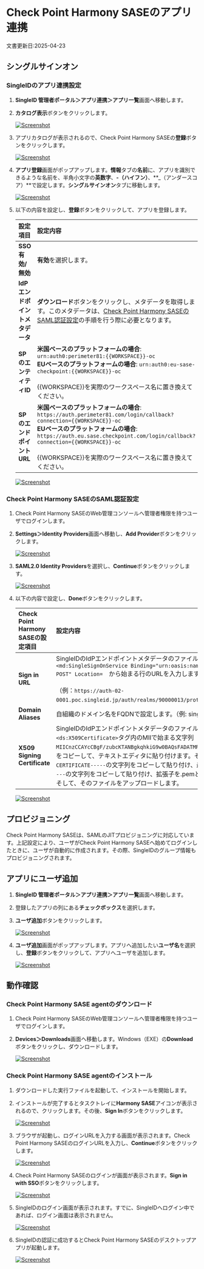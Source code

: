 # Check Point Harmony SASEのアプリ連携
文書更新日:2025-04-23

## シングルサインオン
### SingleIDのアプリ連携設定
1. **SingleID 管理者ポータル＞アプリ連携＞アプリ一覧**画面へ移動します。
2. **カタログ表示**ボタンをクリックします。
    
    [![Screenshot](/images/2022-08-16_3-53-18.png)](/images/2022-08-16_3-53-18.png)

3. アプリカタログが表示されるので、Check Point Harmony SASEの**登録**ボタンをクリックします。
    
    [![Screenshot](/images/2025-04-23_10-00-41.png)](/images/2025-04-23_10-00-41.png)

4. **アプリ登録**画面がポップアップします。**情報**タブの**名前**に、アプリを識別できるような名前を、半角小文字の**英数字**、**-（ハイフン）**、**_（アンダースコア）**で設定します。**シングルサインオン**タブに移動します。
    
    [![Screenshot](/images/2025-04-23_10-06-03.png)](/images/2025-04-23_10-06-03.png)

5.  以下の内容を設定し、**登録**ボタンをクリックして、アプリを登録します。

    | **設定項目** | **設定内容** |
    | :--- | :--- |
    | **SSO 有効/無効** | **有効**を選択します。 |
    | **IdP エンドポイントメタデータ** | **ダウンロード**ボタンをクリックし、メタデータを取得します。このメタデータは、[Check Point Harmony SASEのSAML認証設定](#check-point-harmony-saseのsaml認証設定)の手順を行う際に必要となります。 |
    | **SPのエンティティID** | **米国ベースのプラットフォームの場合**:  `urn:auth0:perimeter81:{{WORKSPACE}}-oc`<br>**EUベースのプラットフォームの場合**: `urn:auth0:eu-sase-checkpoint:{{WORKSPACE}}-oc`<br><br>{{WORKSPACE}}を実際のワークスペース名に置き換えてください。 |
    | **SPのエンドポイントURL** | **米国ベースのプラットフォームの場合**: `https://auth.perimeter81.com/login/callback?connection={{WORKSPACE}}-oc`<br>**EUベースのプラットフォームの場合**: `https://auth.eu.sase.checkpoint.com/login/callback?connection={{WORKSPACE}}-oc`<br><br>{{WORKSPACE}}を実際のワークスペース名に置き換えてください。 |

    [![Screenshot](/images/2025-04-23_10-08-20.png)](/images/2025-04-23_10-08-20.png)

### Check Point Harmony SASEのSAML認証設定
1. Check Point Harmony SASEのWeb管理コンソールへ管理者権限を持つユーザでログインします。
2. **Settings＞Identity Providers**画面へ移動し、**Add Provider**ボタンをクリックします。

    [![Screenshot](/images/2025-04-21_20-36-07.png)](/images/2025-04-21_20-36-07.png)

2. **SAML2.0 Identity Providers**を選択し、**Continue**ボタンをクリックします。

    [![Screenshot](/images/2025-04-21_20-36-57.png)](/images/2025-04-21_20-36-57.png)

4. 以下の内容で設定し、**Done**ボタンをクリックします。

    | **Check Point Harmony SASEの設定項目** | **設定内容** |
    | :--- | :--- |
    | **Sign in URL** | SingleIDのIdPエンドポイントメタデータのファイルを開きます。<br>`<md:SingleSignOnService Binding="urn:oasis:names:tc:SAML:2.0:bindings:HTTP-POST" Location=`　から始まる行のURLを入力します。<br><br>（例：`https://auth-02-0001.poc.singleid.jp/auth/realms/90000013/protocol/saml`） |
    | **Domain Aliases** | 自組織のドメイン名をFQDNで設定します。（例: singleid.jp） |
    | **X509 Signing Certificate** | SingleIDのIdPエンドポイントメタデータのファイルを開きます。<br>`<ds:X509Certificate>`タグ内のMIIで始まる文字列（例：`MIICnzCCAYcCBgF/zubcKTANBgkqhkiG9w0BAQsFADATMREwDwYDVQQDDAg3MDAwMDA4MTA……..`）をコピーして、テキストエディタに貼り付けます。そして、先頭行に、`-----BEGIN CERTIFICATE-----`の文字列をコピーして貼り付け、最終行に、`-----END CERTIFICATE-----`の文字列をコピーして貼り付け、拡張子を.pemとして保存します。<br>そして、そのファイルをアップロードします。 |

    [![Screenshot](/images/2025-04-23_10-46-29.png)](/images/2025-04-23_10-46-29.png)

## プロビジョニング
Check Point Harmony SASEは、SAMLのJITプロビジョニングに対応しています。上記設定により、ユーザがCheck Point Harmony SASEへ始めてログインしたときに、ユーザが自動的に作成されます。その際、SingleIDのグループ情報もプロビジョニングされます。

## アプリにユーザ追加
1. **SingleID 管理者ポータル＞アプリ連携＞アプリ一覧**画面へ移動します。
2. 登録したアプリの列にある**チェックボックス**を選択します。
3. **ユーザ追加**ボタンをクリックします。
    
    [![Screenshot](/images/image-4.png)](/images/image-4.png)

4. **ユーザ追加**画面がポップアップします。アプリへ追加したい**ユーザ名**を選択し、**登録**ボタンをクリックして、アプリへユーザを追加します。
    
    [![Screenshot](/images/image-5.png)](/images/image-5.png)

## 動作確認
### Check Point Harmony SASE agentのダウンロード 
1. Check Point Harmony SASEのWeb管理コンソールへ管理者権限を持つユーザでログインします。
2. **Devices＞Downloads**画面へ移動します。Windows（EXE）の**Download**ボタンをクリックし、ダウンロードします。

    [![Screenshot](/images/2025-04-23_13-51-53.png)](/images/2025-04-23_13-51-53.png)

### Check Point Harmony SASE agentのインストール
1. ダウンロードした実行ファイルを起動して、インストールを開始します。
2. インストールが完了するとタスクトレイに**Harmony SASE**アイコンが表示されるので、クリックします。その後、**Sign In**ボタンをクリックします。

    [![Screenshot](/images/2025-04-23_14-04-00.png)](/images/2025-04-23_14-04-00.png)

3. ブラウザが起動し、ログインURLを入力する画面が表示されます。Check Point Harmony SASEのログインURLを入力し、**Continue**ボタンをクリックします。

    [![Screenshot](/images/2025-04-23_14-18-11.png)](/images/2025-04-23_14-18-11.png)

3. Check Point Harmony SASEのログインが画面が表示されます。**Sign in with SSO**ボタンをクリックします。

    [![Screenshot](/images/2025-04-23_14-21-44.png)](/images/2025-04-23_14-21-44.png)

4. SingleIDのログイン画面が表示されます。すでに、SingleIDへログイン中であれば、ログイン画面は表示されません。
   
    [![Screenshot](/images/image-7-1024x462.png)](/images/image-7-1024x462.png)

5. SingleIDの認証に成功するとCheck Point Harmony SASEのデスクトップアプリが起動します。

    [![Screenshot](/images/2025-04-23_14-27-55.png)](/images/2025-04-23_14-27-55.png)
